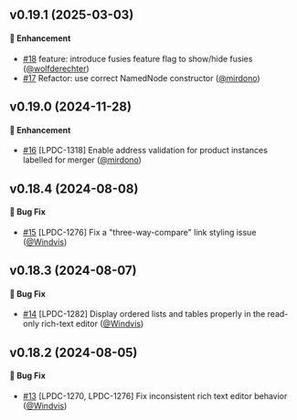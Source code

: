 ## v0.19.1 (2025-03-03)

#### :rocket: Enhancement
* [#18](https://github.com/lblod/frontend-lpdc/pull/18) feature: introduce fusies feature flag to show/hide fusies ([@wolfderechter](https://github.com/wolfderechter))
* [#17](https://github.com/lblod/frontend-lpdc/pull/17) Refactor: use correct NamedNode constructor ([@mirdono](https://github.com/mirdono))

## v0.19.0 (2024-11-28)
#### :rocket: Enhancement
* [#16](https://github.com/lblod/frontend-lpdc/pull/16) [LPDC-1318] Enable address validation for product instances labelled for merger ([@mirdono](https://github.com/mirdono))

## v0.18.4 (2024-08-08)
#### :bug: Bug Fix
* [#15](https://github.com/lblod/frontend-lpdc/pull/15) [LPDC-1276] Fix a "three-way-compare" link styling issue ([@Windvis](https://github.com/Windvis))

## v0.18.3 (2024-08-07)
#### :bug: Bug Fix
* [#14](https://github.com/lblod/frontend-lpdc/pull/14) [LPDC-1282] Display ordered lists and tables properly in the read-only rich-text editor ([@Windvis](https://github.com/Windvis))

## v0.18.2 (2024-08-05)
#### :bug: Bug Fix
* [#13](https://github.com/lblod/frontend-lpdc/pull/13) [LPDC-1270, LPDC-1276] Fix inconsistent rich text editor behavior ([@Windvis](https://github.com/Windvis))
